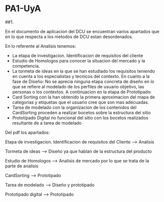 # PA1-UyA

##1.

En el documento de aplicacion del DCU se encuentran varios apartados que en lo que respecta a los metodos de DCU estan desordenados.

En lo referente al Analisis tenemos:
- La etapa de investigacion. Identificacion de requisitos del cliente
- Estudio de Homologos para conocer la situacion del mercado y la competencia.
- La tormeta de ideas en la que se han estudiado los requisitos teniendo en cuenta a los especialistas y tecnicos del contexto.
En cuanto a la fase de Diseño:
No se aprecia ninguna etapa concreta de diseño en lo que se refiere al modelado de los perfiles de usuario objetivo, las personas o los contextos.
A continuacion en la etapa de Prototipado:
- Card Sorting con la han obtenido la primera aproximacion del mapa de categorias y etiquetas que el usuario cree que son mas adecuadas.
- Tarea de modelado con la organizacion de los contenidos del CardSorting proceden a realizar bocetos sobre la estructura del sitio
- Prototipado Digital no funcional del sitio con los bocetos realizados resultante de a tarea de modelado



Del pdf los apartados:

Etapa de investigacion. Identificacion de requisitos del Cliente --> Analisis

Tormeta de ideas --> Diseño ya que hablan de la estructura del producto

Estudio de Homologos --> Analisis de mercado por lo que se trata de la parte de analisis

CardSorting --> Prototipado

Tarea de modelado --> Diseño y prototipado

Prototipado digital --> Prototipado


